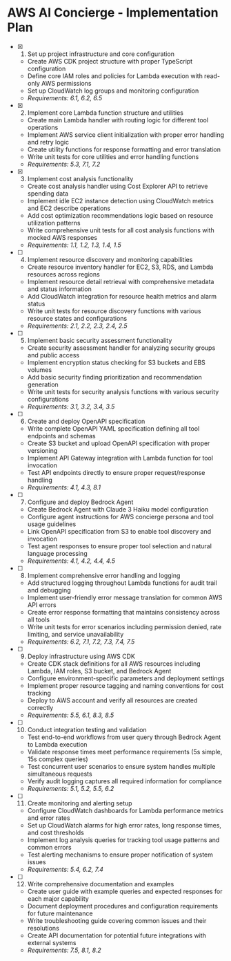 # AWS AI Concierge - Implementation Plan

- [x] 1. Set up project infrastructure and core configuration
  - Create AWS CDK project structure with proper TypeScript configuration
  - Define core IAM roles and policies for Lambda execution with read-only AWS permissions
  - Set up CloudWatch log groups and monitoring configuration
  - _Requirements: 6.1, 6.2, 6.5_

- [x] 2. Implement core Lambda function structure and utilities
  - Create main Lambda handler with routing logic for different tool operations
  - Implement AWS service client initialization with proper error handling and retry logic
  - Create utility functions for response formatting and error translation
  - Write unit tests for core utilities and error handling functions
  - _Requirements: 5.3, 7.1, 7.2_

- [x] 3. Implement cost analysis functionality
  - Create cost analysis handler using Cost Explorer API to retrieve spending data
  - Implement idle EC2 instance detection using CloudWatch metrics and EC2 describe operations
  - Add cost optimization recommendations logic based on resource utilization patterns
  - Write comprehensive unit tests for all cost analysis functions with mocked AWS responses
  - _Requirements: 1.1, 1.2, 1.3, 1.4, 1.5_

- [ ] 4. Implement resource discovery and monitoring capabilities
  - Create resource inventory handler for EC2, S3, RDS, and Lambda resources across regions
  - Implement resource detail retrieval with comprehensive metadata and status information
  - Add CloudWatch integration for resource health metrics and alarm status
  - Write unit tests for resource discovery functions with various resource states and configurations
  - _Requirements: 2.1, 2.2, 2.3, 2.4, 2.5_

- [ ] 5. Implement basic security assessment functionality
  - Create security assessment handler for analyzing security groups and public access
  - Implement encryption status checking for S3 buckets and EBS volumes
  - Add basic security finding prioritization and recommendation generation
  - Write unit tests for security analysis functions with various security configurations
  - _Requirements: 3.1, 3.2, 3.4, 3.5_

- [ ] 6. Create and deploy OpenAPI specification
  - Write complete OpenAPI YAML specification defining all tool endpoints and schemas
  - Create S3 bucket and upload OpenAPI specification with proper versioning
  - Implement API Gateway integration with Lambda function for tool invocation
  - Test API endpoints directly to ensure proper request/response handling
  - _Requirements: 4.1, 4.3, 8.1_

- [ ] 7. Configure and deploy Bedrock Agent
  - Create Bedrock Agent with Claude 3 Haiku model configuration
  - Configure agent instructions for AWS concierge persona and tool usage guidelines
  - Link OpenAPI specification from S3 to enable tool discovery and invocation
  - Test agent responses to ensure proper tool selection and natural language processing
  - _Requirements: 4.1, 4.2, 4.4, 4.5_

- [ ] 8. Implement comprehensive error handling and logging
  - Add structured logging throughout Lambda functions for audit trail and debugging
  - Implement user-friendly error message translation for common AWS API errors
  - Create error response formatting that maintains consistency across all tools
  - Write unit tests for error scenarios including permission denied, rate limiting, and service unavailability
  - _Requirements: 6.2, 7.1, 7.2, 7.3, 7.4, 7.5_

- [ ] 9. Deploy infrastructure using AWS CDK
  - Create CDK stack definitions for all AWS resources including Lambda, IAM roles, S3 bucket, and Bedrock Agent
  - Configure environment-specific parameters and deployment settings
  - Implement proper resource tagging and naming conventions for cost tracking
  - Deploy to AWS account and verify all resources are created correctly
  - _Requirements: 5.5, 6.1, 8.3, 8.5_

- [ ] 10. Conduct integration testing and validation
  - Test end-to-end workflows from user query through Bedrock Agent to Lambda execution
  - Validate response times meet performance requirements (5s simple, 15s complex queries)
  - Test concurrent user scenarios to ensure system handles multiple simultaneous requests
  - Verify audit logging captures all required information for compliance
  - _Requirements: 5.1, 5.2, 5.5, 6.2_

- [ ] 11. Create monitoring and alerting setup
  - Configure CloudWatch dashboards for Lambda performance metrics and error rates
  - Set up CloudWatch alarms for high error rates, long response times, and cost thresholds
  - Implement log analysis queries for tracking tool usage patterns and common errors
  - Test alerting mechanisms to ensure proper notification of system issues
  - _Requirements: 5.4, 6.2, 7.4_

- [ ] 12. Write comprehensive documentation and examples
  - Create user guide with example queries and expected responses for each major capability
  - Document deployment procedures and configuration requirements for future maintenance
  - Write troubleshooting guide covering common issues and their resolutions
  - Create API documentation for potential future integrations with external systems
  - _Requirements: 7.5, 8.1, 8.2_